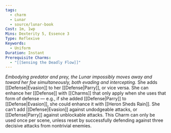 ```yaml
---
tags:
  - charm
  - Lunar
  - source/lunar-book
Cost: 1m, 1wp
Mins: Dexterity 5, Essence 3
Type: Reflexive
Keywords:
  - Uniform
Duration: Instant
Prerequisite Charms:
  - "[[Sensing the Deadly Flow]]"
---
```

*Embodying predator and prey, the Lunar impossibly moves away and toward her foe simultaneously, both evading and intercepting.*
She adds [[Defense|Evasion]] to her [[Defense|Parry]], or vice versa. She can enhance her [[Defense]] with [[Charms]] that only apply when she uses that form of defense — e.g., if she added [[Defense|Parry]] to [[Defense|Evasion]], she could enhance it with [[Heron Sheds Rain]]. She can’t add [[Defense|Evasion]] against undodgeable attacks, or [[Defense|Parry]] against unblockable attacks. This Charm can only be used once per scene, unless reset by successfully defending against three decisive attacks from nontrivial enemies.